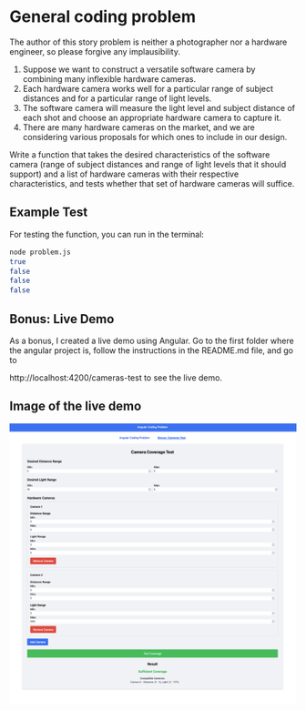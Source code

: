 # General coding problem

The author of this story problem is neither a photographer nor a hardware engineer, so please forgive any implausibility.

1. Suppose we want to construct a versatile software camera by combining many inflexible hardware cameras.
2. Each hardware camera works well for a particular range of subject distances and for a particular range of light levels.
3. The software camera will measure the light level and subject distance of each shot and choose an appropriate hardware camera to capture it.
4. There are many hardware cameras on the market, and we are considering various proposals for which ones to include in our design.

Write a function that takes the desired characteristics of the software camera (range of subject distances and range of light levels that it should support) and a list of hardware cameras with their respective characteristics, and tests whether that set of hardware cameras will suffice.

## Example Test

For testing the function, you can run in the terminal:

```bash
node problem.js
true
false
false
false
```

## Bonus: Live Demo

As a bonus, I created a live demo using Angular.
Go to the first folder where the angular project is, follow the instructions in the README.md file, and go to

http://localhost:4200/cameras-test to see the live demo.

## Image of the live demo

![image](images/success.png)
